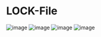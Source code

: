 # LOCK-File
![image](https://github.com/KnoveZ/LOCK-File/blob/master/img/1.png)
![image](https://github.com/KnoveZ/LOCK-File/blob/master/img/2.png)
![image](https://github.com/KnoveZ/LOCK-File/blob/master/img/3.png)
![image](https://github.com/KnoveZ/LOCK-File/blob/master/img/4.png)
